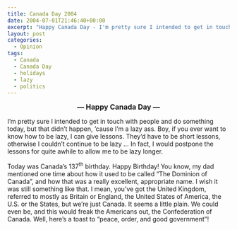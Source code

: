 ```yaml
---
title: Canada Day 2004
date: 2004-07-01T21:46:40+00:00
excerpt: "Happy Canada Day - I'm pretty sure I intended to get in touch with people and do something today, but that didn't"
layout: post
categories:
  - Opinion
tags:
  - Canada
  - Canada Day
  - holidays
  - lazy
  - politics
---
```

<p align="center">
  <span style="font-size: medium;"><strong>— Happy Canada Day —</strong></span>
</p>

I&#8217;m pretty sure I intended to get in touch with people and do something today, but that didn&#8217;t happen, &#8217;cause I&#8217;m a lazy ass. Boy, if you ever want to know how to be lazy, I can give lessons. They&#8217;d have to be short lessons, otherwise I couldn&#8217;t continue to be lazy &#8230; In fact, I would postpone the lessons for quite awhile to allow me to be lazy longer.

Today was Canada&#8217;s 137<sup>th</sup> birthday. Happy Birthday! You know, my dad mentioned one time about how it used to be called &#8220;The Dominion of Canada&#8221;, and how that was a really excellent, appropriate name. I wish it was still something like that. I mean, you&#8217;ve got the United Kingdom, referred to mostly as Britain or England, the United States of America, the U.S. or the States, but we&#8217;re just Canada. It seems a little plain. We could even be, and this would freak the Americans out, the Confederation of Canada. Well, here&#8217;s a toast to &#8220;peace, order, and good government&#8221;!